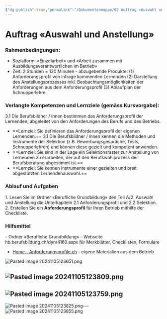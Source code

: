 ```yaml
---
{"dg-publish":true,"permalink":"/Dokumentenmappe/02 Auftrag «Auswahl und Anstellung»/"}
---
```



# Auftrag «Auswahl und Anstellung»

### Rahmenbedingungen:

- Sozialform: «Einzelarbeit» und «Arbeit zusammen mit Ausbildungsverantwortlichen im Betrieb»
- Zeit: 2 Stunden = 120 Minuten
- abzugebende Produkte:
	(1) Anforderungsprofil von infrage kommenden Lernenden
	(2) Darstellung des Anstellungsprozesses inkl. Beobachtungsmöglichkeiten der Anforderungen aus dem Anforderungsprofil
	(3) Ablaufplan der Schnupperlehre

### Verlangte Kompetenzen und Lernziele (gemäss Kursvorgabe):

3.1 Die Berufsbildner / innen bestimmen das Anforderungsprofil der Lernenden, abgeleitet von den Anforderungen des Berufs und des Betriebs.
- ==Lernziel: Sie definieren das Anforderungsprofil der eigenen Lernenden.==
3.1 Die Berufsbildner / innen kennen die Methoden und Instrumente der Selektion (z.B. Bewerbungsgespräche, Tests, Schnupperlehren) und können diese gezielt und kompetent anwenden.
- ==Lernziel: Sie sind in der Lage ein Selektionsraster zur Anstellung von Lernenden zu erarbeiten, der auf den Berufswahlprozess der Berufsberatung abgestimmt ist.==
- ==Lernziel: Sie kennen Instrumente einer gezielten und breit abgestützten Lernendenauswahl.==

### Ablauf und Aufgaben

1. Lesen Sie im Ordner «Berufliche Grundbildung» den Teil A/2. Auswahl und Anstellung die Unterkapiteln 2.1 Anforderungsprofil und 2.2 Selektion.
2. Erstellen Sie ein **Anforderungsprofil** für Ihren Betrieb mithilfe der Checkliste.

### Hilfsmittel

- Ordner «Berufliche Grundbildung»
- Webseite hb.berufsbildung.ch/dyn/4160.aspx für Merkblätter, Checklisten, Formulare
- [Home - Anforderungsprofile.ch](https://www.anforderungsprofile.ch/)
- eigene Materialien aus dem Betrieb

![Pasted image 20241105123651.png](/img/user/Pasted%20image%2020241105123651.png)

![Pasted image 20241105123809.png](/img/user/Pasted%20image%2020241105123809.png)
---
![Pasted image 20241105123759.png](/img/user/Pasted%20image%2020241105123759.png)
---
![Pasted image 20241105123825.png](/img/user/Pasted%20image%2020241105123825.png)---
![Pasted image 20241105123855.png](/img/user/Pasted%20image%2020241105123855.png)